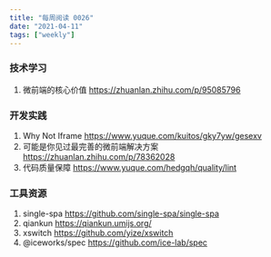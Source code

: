 ```yaml
---
title: "每周阅读 0026"
date: "2021-04-11"
tags: ["weekly"]
---
```


### 技术学习
1. 微前端的核心价值 https://zhuanlan.zhihu.com/p/95085796

### 开发实践
1. Why Not Iframe https://www.yuque.com/kuitos/gky7yw/gesexv
2. 可能是你见过最完善的微前端解决方案 https://zhuanlan.zhihu.com/p/78362028
3. 代码质量保障 https://www.yuque.com/hedgqh/quality/lint

### 工具资源
1. single-spa https://github.com/single-spa/single-spa
2. qiankun https://qiankun.umijs.org/
3. xswitch https://github.com/yize/xswitch
4. @iceworks/spec https://github.com/ice-lab/spec

